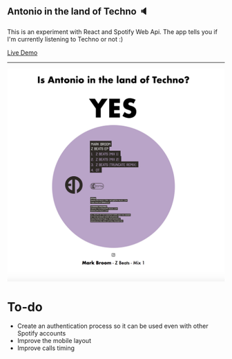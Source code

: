 ## Antonio in the land of Techno 🔈

This is an experiment with React and Spotify Web Api.
The app tells you if I'm currently listening to Techno or not :)

[Live Demo](https://antoniocosentino.github.io/technoland/)

---

![App Screenshot](https://github.com/antoniocosentino/technoland/blob/master/frontend/src/img/screenshot.png)

# To-do
- Create an authentication process so it can be used even with other Spotify accounts
- Improve the mobile layout
- Improve calls timing
